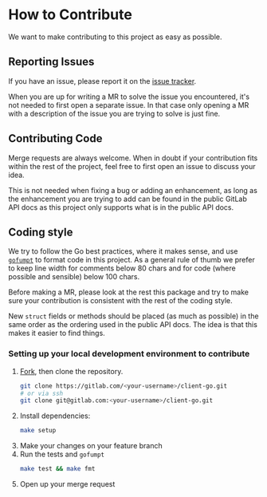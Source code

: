 # How to Contribute

We want to make contributing to this project as easy as possible.

## Reporting Issues

If you have an issue, please report it on the
[issue tracker](https://gitlab.com/gitlab-org/api/client-go/-/issues).

When you are up for writing a MR to solve the issue you encountered, it's not
needed to first open a separate issue. In that case only opening a MR with a
description of the issue you are trying to solve is just fine.

## Contributing Code

Merge requests are always welcome. When in doubt if your contribution fits within
the rest of the project, feel free to first open an issue to discuss your idea.

This is not needed when fixing a bug or adding an enhancement, as long as the
enhancement you are trying to add can be found in the public GitLab API docs as
this project only supports what is in the public API docs.

## Coding style

We try to follow the Go best practices, where it makes sense, and use
[`gofumpt`](https://github.com/mvdan/gofumpt) to format code in this project.
As a general rule of thumb we prefer to keep line width for comments below 80
chars and for code (where possible and sensible) below 100 chars.

Before making a MR, please look at the rest this package and try to make sure
your contribution is consistent with the rest of the coding style.

New `struct` fields or methods should be placed (as much as possible) in the same
order as the ordering used in the public API docs. The idea is that this makes it
easier to find things.

### Setting up your local development environment to contribute

1. [Fork](https://gitlab.com/gitlab-org/api/client-go), then clone the repository.
   ```sh
   git clone https://gitlab.com/<your-username>/client-go.git
   # or via ssh
   git clone git@gitlab.com:<your-username>/client-go.git
   ```
1. Install dependencies:
   ```sh
   make setup
   ```
1. Make your changes on your feature branch
1. Run the tests and `gofumpt`
   ```sh
   make test && make fmt
   ```
1. Open up your merge request
